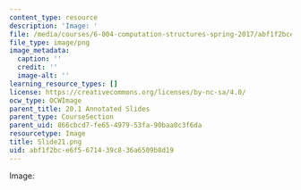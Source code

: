 ```yaml
---
content_type: resource
description: 'Image: '
file: /media/courses/6-004-computation-structures-spring-2017/abf1f2bce6f5671439c836a6509b8d19_Slide21.png
file_type: image/png
image_metadata:
  caption: ''
  credit: ''
  image-alt: ''
learning_resource_types: []
license: https://creativecommons.org/licenses/by-nc-sa/4.0/
ocw_type: OCWImage
parent_title: 20.1 Annotated Slides
parent_type: CourseSection
parent_uid: 866cbcd7-fe65-4979-53fa-90baa0c3f6da
resourcetype: Image
title: Slide21.png
uid: abf1f2bc-e6f5-6714-39c8-36a6509b8d19
---
```

Image: 
